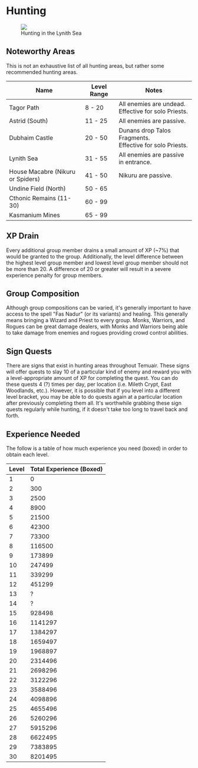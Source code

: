 # Hunting

<figure>
  <img src="../images/lynith_hunt.jpg" />
  <figcaption>Hunting in the Lynith Sea</figcaption>
</figure>

## Noteworthy Areas

This is not an exhaustive list of all hunting areas, but rather some recommended hunting areas.

| **Name** | **Level Range** | **Notes** |
| - | - | - |
| Tagor Path | 8 - 20 | All enemies are undead. <br> Effective for solo Priests. |
| Astrid (South) | 11 - 25 | All enemies are passive. |
| Dubhaim Castle | 20 - 50 | Dunans drop Talos Fragments. <br> Effective for solo Priests. |
| Lynith Sea | 31 - 55 | All enemies are passive in entrance. |
| House Macabre (Nikuru or Spiders) | 41 - 50 | Nikuru are passive. |
| Undine Field (North) | 50 - 65 |  |
| Cthonic Remains (11-30) | 60 - 99 |  |
| Kasmanium Mines | 65 - 99 |  |

## XP Drain

Every additional group member drains a small amount of XP (~7%) that would be granted to the group. Additionally, the level difference between the highest level group member and lowest level group member should not be more than 20. A difference of 20 or greater will result in a severe experience penalty for group members.

## Group Composition

Although group compositions can be varied, it's generally important to have access to the spell "Fas Nadur" (or its variants) and healing. This generally means bringing a Wizard and Priest to every group. Monks, Warriors, and Rogues can be great damage dealers, with Monks and Warriors being able to take damage from enemies and rogues providing crowd control abilities.

## Sign Quests

There are signs that exist in hunting areas throughout Temuair. These signs will offer quests to slay 10 of a particular kind of enemy and reward you with a level-appropriate amount of XP for completing the quest. You can do these quests 4 (?) times per day, per location (i.e. Mileth Crypt, East Woodlands, etc.). However, it is possible that if you level into a different level bracket, you may be able to do quests again at a particular location after previously completing them all. It's worthwhile grabbing these sign quests regularly while hunting, if it doesn't take too long to travel back and forth.

## Experience Needed

The follow is a table of how much experience you need (boxed) in order to obtain each level.

| Level | Total Experience (Boxed) |
| - | - |
| 1 | 0 |
| 2 | 300 |
| 3 | 2500 |
| 4 | 8900 |
| 5 | 21500 |
| 6 | 42300 |
| 7 | 73300 |
| 8 | 116500 |
| 9 | 173899 |
| 10 | 247499 |
| 11 | 339299 |
| 12 | 451299 |
| 13 | ? |
| 14 | ? |
| 15 | 928498 |
| 16 | 1141297 |
| 17 | 1384297 |
| 18 | 1659497 |
| 19 | 1968897 |
| 20 | 2314496 |
| 21 | 2698296 |
| 22 | 3122296 |
| 23 | 3588496 |
| 24 | 4098896 |
| 25 | 4655496 |
| 26 | 5260296 |
| 27 | 5915296 |
| 28 | 6622495 |
| 29 | 7383895 |
| 30 | 8201495 |



